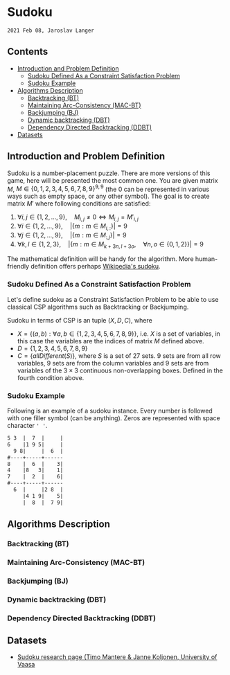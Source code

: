 # Sudoku

`2021 Feb 08, Jaroslav Langer`

## Contents

<!-- TOC GFM -->

* [Introduction and Problem Definition](#introduction-and-problem-definition)
    * [Sudoku Defined As a Constraint Satisfaction Problem](#sudoku-defined-as-a-constraint-satisfaction-problem)
    * [Sudoku Example](#sudoku-example)
* [Algorithms Description](#algorithms-description)
    * [Backtracking (BT)](#backtracking-bt)
    * [Maintaining Arc-Consistency (MAC-BT)](#maintaining-arc-consistency-mac-bt)
    * [Backjumping (BJ)](#backjumping-bj)
    * [Dynamic backtracking (DBT)](#dynamic-backtracking-dbt)
    * [Dependency Directed Backtracking (DDBT)](#dependency-directed-backtracking-ddbt)
* [Datasets](#datasets)

<!-- /TOC -->

## Introduction and Problem Definition

Sudoku is a number-placement puzzle. There are more versions of this game, here will be presented the most common one. You are given matrix $M$, $M \in \{0,1,2,3,4,5,6,7,8,9\}^{9,9}$ (the $0$ can be represented in various ways such as empty space, or any other symbol). The goal is to create matrix $M'$ where following conditions are satisfied: 

1) $\forall i,j \in \{1,2, \dots, 9\},\quad M_{i,j} \neq 0 \iff M_{i,j} = M'_{i,j}$
2) $\forall i \in \{1,2, \dots, 9\},\quad |\{m: m \in M_{i,:}\}| = 9$
3) $\forall j \in \{1,2, \dots, 9\},\quad |\{m: m \in M_{:,j}\}| = 9$
4) $\forall k,l \in \{1,2,3\},\quad |\{m: m \in M_{k+3n,l+3o},\quad \forall n,o \in \{0,1,2\} \}| = 9$

The mathematical definition will be handy for the algorithm. More human-friendly definition offers perhaps [Wikipedia's sudoku](https://en.wikipedia.org/wiki/Sudoku).

### Sudoku Defined As a Constraint Satisfaction Problem

Let's define sudoku as a Constraint Satisfaction Problem to be able to use classical CSP algorithms such as Backtracking or Backjumping.

Sudoku in terms of CSP is an tuple $(X, D, C)$, where

* $X = \{(a,b): \forall a,b \in \{1,2,3,4,5,6,7,8,9\}\}$, i.e. $X$ is a set of variables, in this case the variables are the indices of matrix $M$ defined above.
* $D = \{1,2,3,4,5,6,7,8,9\}$
* $C = \{allDifferent(S)\}$, where $S$ is a set of $27$ sets. $9$ sets are from all row variables, $9$ sets are from the column variables and $9$ sets are from variables of the $3 \times 3$ continuous non-overlapping boxes. Defined in the fourth condition above.

### Sudoku Example

Following is an example of a sudoku instance. Every number is followed with one filler symbol (can be anything). Zeros are represented with space character `' '`.

```txt
5 3  |  7  |     |
6    |1 9 5|     |
  9 8|     |  6  |
#----+-----+------
8    |  6  |    3|
4    |8   3|    1|
7    |  2  |    6|
#----+-----+------
  6  |     |2 8  |
     |4 1 9|    5|
     |  8  |  7 9|
```

## Algorithms Description

### Backtracking (BT)

### Maintaining Arc-Consistency (MAC-BT)

### Backjumping (BJ)

### Dynamic backtracking (DBT)

### Dependency Directed Backtracking (DDBT)

## Datasets

* [Sudoku research page (Timo Mantere & Janne Koljonen, University of Vaasa](http://lipas.uwasa.fi/~timan/sudoku/)

